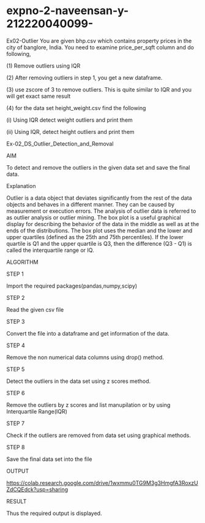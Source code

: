 # expno-2-naveensan-y-212220040099-
Ex02-Outlier
You are given bhp.csv which contains property prices in the city of banglore, India. You need to examine price_per_sqft column and do following,

(1) Remove outliers using IQR

(2) After removing outliers in step 1, you get a new dataframe.

(3) use zscore of 3 to remove outliers. This is quite similar to IQR and you will get exact same result

(4) for the data set height_weight.csv find the following

(i) Using IQR detect weight outliers and print them

(ii) Using IQR, detect height outliers and print them

Ex-02_DS_Outlier_Detection_and_Removal

AIM

To detect and remove the outliers in the given data set and save the final data.

Explanation

Outlier is a data object that deviates significantly from the rest of the data objects and behaves in a different manner. They can be caused by measurement or execution errors. The analysis of outlier data is referred to as outlier analysis or outlier mining. The box plot is a useful graphical display for describing the behavior of the data in the middle as well as at the ends of the distributions. The box plot uses the median and the lower and upper quartiles (defined as the 25th and 75th percentiles). If the lower quartile is Q1 and the upper quartile is Q3, then the difference (Q3 - Q1) is called the interquartile range or IQ.

ALGORITHM

STEP 1

Import the required packages(pandas,numpy,scipy)

STEP 2

Read the given csv file

STEP 3

Convert the file into a dataframe and get information of the data.

STEP 4

Remove the non numerical data columns using drop() method.

STEP 5

Detect the outliers in the data set using z scores method.

STEP 6

Remove the outliers by z scores and list manupilation or by using Interquartile Range(IQR)

STEP 7

Check if the outliers are removed from data set using graphical methods.

STEP 8

Save the final data set into the file

OUTPUT

https://colab.research.google.com/drive/1wxmmu0TG9M3g3HmgfA3RoxzUZdCQEdck?usp=sharing

RESULT

Thus the required output is displayed.



